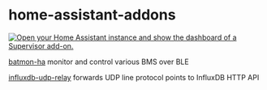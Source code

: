 # home-assistant-addons

  [![Open your Home Assistant instance and show the dashboard of a Supervisor add-on.](https://my.home-assistant.io/badges/supervisor_addon.svg)](https://my.home-assistant.io/redirect/supervisor_addon/?addon=2af0a32d_batmon&repository_url=https%3A%2F%2Fgithub.com%2Fwebbbn%2Fhome-assistant-addons)

[batmon-ha](https://github.com/webbbn/batmon-ha/) monitor and control various BMS over BLE

[influxdb-udp-relay](https://github.com/fl4p/influxdb-udp-relay/) forwards UDP line protocol points to InfluxDB HTTP API
